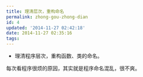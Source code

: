 ```yaml
---
title: 理清层次，重构命名
permalink: zhong-gou-zhong-dian
id: 4
updated: '2014-11-27 02:42:18'
date: 2014-11-27 02:35:16
tags:
---
```



+ 理清程序层次，重构函数、类的命名。

每次看程序很烦的原因，其实就是程序命名混乱，很不爽。

